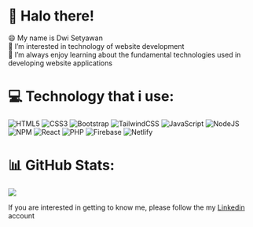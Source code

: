 <!--
### Hi there 👋

**dwisetyawan102/dwisetyawan102** is a ✨ _special_ ✨ repository because its `README.md` (this file) appears on your GitHub profile.

Here are some ideas to get you started:

- 🔭 I’m currently working on ...
- 🌱 I’m currently learning ...
- 👯 I’m looking to collaborate on ...
- 🤔 I’m looking for help with ...
- 💬 Ask me about ...
- 📫 How to reach me: ...
- 😄 Pronouns: ...
- ⚡ Fun fact: ...
-->

# 👋 Halo there! 
😄 My name is Dwi Setyawan <br>
👀 I’m interested in technology of website development <br>
🌱 I’m always enjoy learning about the fundamental technologies used in developing website applications <br>

# 💻 Technology that i use:
![HTML5](https://img.shields.io/badge/html5-%23E34F26.svg?style=for-the-badge&logo=html5&logoColor=white) ![CSS3](https://img.shields.io/badge/css3-%231572B6.svg?style=for-the-badge&logo=css3&logoColor=white) ![Bootstrap](https://img.shields.io/badge/bootstrap-%23563D7C.svg?style=for-the-badge&logo=bootstrap&logoColor=white) ![TailwindCSS](https://img.shields.io/badge/tailwindcss-%2338B2AC.svg?style=for-the-badge&logo=tailwind-css&logoColor=white) ![JavaScript](https://img.shields.io/badge/javascript-%23323330.svg?style=for-the-badge&logo=javascript&logoColor=%23F7DF1E)  ![NodeJS](https://img.shields.io/badge/node.js-6DA55F?style=for-the-badge&logo=node.js&logoColor=white)  ![NPM](https://img.shields.io/badge/NPM-%23000000.svg?style=for-the-badge&logo=npm&logoColor=white)  ![React](https://img.shields.io/badge/react-%2320232a.svg?style=for-the-badge&logo=react&logoColor=%2361DAFB) ![PHP](https://img.shields.io/badge/php-%23777BB4.svg?style=for-the-badge&logo=php&logoColor=white) ![Firebase](https://img.shields.io/badge/firebase-%23039BE5.svg?style=for-the-badge&logo=firebase) ![Netlify](https://img.shields.io/badge/netlify-%23000000.svg?style=for-the-badge&logo=netlify&logoColor=#00C7B7)
<!-- 
Dan untuk menunjukan kompetensi saya, saya telah mendapatkan [sertifikat Kompetensi Pengenalan ke Logika Pemrograman](https://github.com/dwisetyawan102/PengalamanBelajar/files/9274477/sertifikat_course_302_823647_010822195228.pdf) dan <br> [Sertifikat Kompetensi Memeulai Dasar Pemrograman Untuk Menjadi Pengembang Software](https://github.com/dwisetyawan102/PengalamanBelajar/files/9274476/sertifikat_course_237_823647_040822164036.pdf) dari Dicoding Indonesia <br>
-->

# 📊 GitHub Stats:
![](https://github-readme-stats.vercel.app/api/top-langs/?username=dwisetyawan102&theme=radical&hide_border=false&include_all_commits=false&count_private=false&layout=compact)

If you are interested in getting to know me, please follow the my [Linkedin](https://www.linkedin.com/in/dwi-sety-awan/) account

